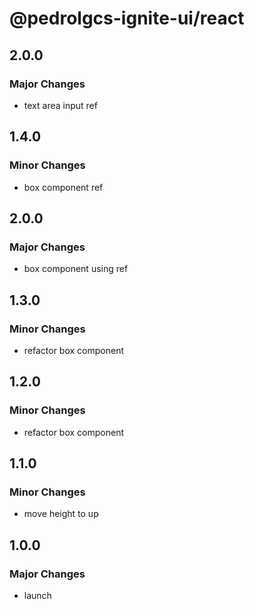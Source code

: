 # @pedrolgcs-ignite-ui/react

## 2.0.0

### Major Changes

- text area input ref

## 1.4.0

### Minor Changes

- box component ref

## 2.0.0

### Major Changes

- box component using ref

## 1.3.0

### Minor Changes

- refactor box component

## 1.2.0

### Minor Changes

- refactor box component

## 1.1.0

### Minor Changes

- move height to up

## 1.0.0

### Major Changes

- launch
